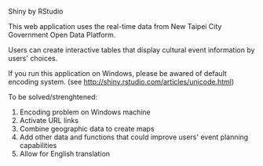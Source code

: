 Shiny by RStudio

This web application uses the real-time data from New Taipei City Government Open Data Platform. 

Users can create interactive tables that display cultural event information by users' choices.

If you run this application on Windows, please be awared of default encoding system. (see http://shiny.rstudio.com/articles/unicode.html) 

To be solved/strenghtened:

1. Encoding problem on Windows machine  
2. Activate URL links
3. Combine geographic data to create maps  
4. Add other data and functions that could improve users' event planning  capabilities  
5. Allow for English translation
